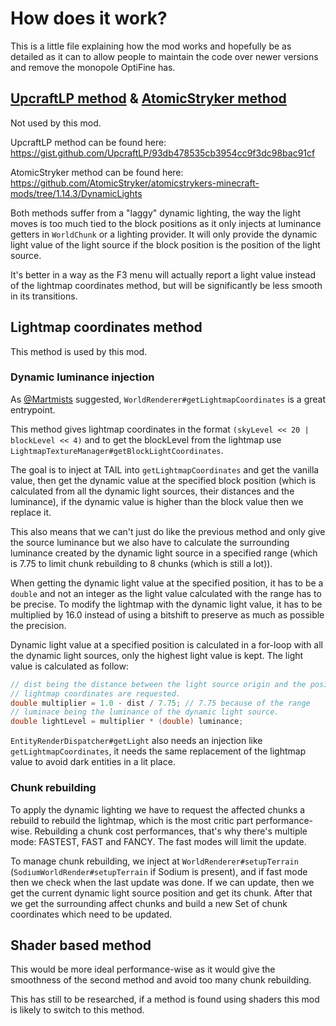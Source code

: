 # How does it work?

This is a little file explaining how the mod works and hopefully be as detailed as it can
to allow people to maintain the code over newer versions and remove the monopole OptiFine has.

## [UpcraftLP method](https://gist.github.com/UpcraftLP/93db478535cb3954cc9f3dc98bac91cf) & [AtomicStryker method](https://github.com/AtomicStryker/atomicstrykers-minecraft-mods/tree/1.14.3/DynamicLights)

Not used by this mod.

UpcraftLP method can be found here: https://gist.github.com/UpcraftLP/93db478535cb3954cc9f3dc98bac91cf

AtomicStryker method can be found here: https://github.com/AtomicStryker/atomicstrykers-minecraft-mods/tree/1.14.3/DynamicLights

Both methods suffer from a "laggy" dynamic lighting, the way the light moves is too much tied to
the block positions as it only injects at luminance getters in `WorldChunk` or a lighting provider.
It will only provide the dynamic light value of the light source if the block position is the position
of the light source.

It's better in a way as the F3 menu will actually report a light value instead of the lightmap coordinates
method, but will be significantly be less smooth in its transitions.

## Lightmap coordinates method

This method is used by this mod.

### Dynamic luminance injection

As [@Martmists](https://github.com/martmists) suggested, `WorldRenderer#getLightmapCoordinates` is a great entrypoint.

This method gives lightmap coordinates in the format `(skyLevel << 20 | blockLevel << 4)`
and to get the blockLevel from the lightmap use `LightmapTextureManager#getBlockLightCoordinates`.

The goal is to inject at TAIL into `getLightmapCoordinates` and get the vanilla value, then
get the dynamic value at the specified block position (which is calculated from all the dynamic
light sources, their distances and the luminance), if the dynamic value is higher than the block value
then we replace it.

This also means that we can't just do like the previous method and only give the source luminance but
we also have to calculate the surrounding luminance created by the dynamic light source in a specified
range (which is 7.75 to limit chunk rebuilding to 8 chunks (which is still a lot)).

When getting the dynamic light value at the specified position, it has to be a `double` and not
an integer as the light value calculated with the range has to be precise.
To modify the lightmap with the dynamic light value, it has to be multiplied by 16.0 instead of
using a bitshift to preserve as much as possible the precision.

Dynamic light value at a specified position is calculated in a for-loop with all the dynamic light
sources, only the highest light value is kept. The light value is calculated as follow:

```java
// dist being the distance between the light source origin and the position where the
// lightmap coordinates are requested.
double multiplier = 1.0 - dist / 7.75; // 7.75 because of the range
// luminace being the luminance of the dynamic light source.
double lightLevel = multiplier * (double) luminance;
```

`EntityRenderDispatcher#getLight` also needs an injection like `getLightmapCoordinates`, it needs
the same replacement of the lightmap value to avoid dark entities in a lit place.

### Chunk rebuilding

To apply the dynamic lighting we have to request the affected chunks a rebuild to rebuild the lightmap,
which is the most critic part performance-wise. Rebuilding a chunk cost performances,
that's why there's multiple mode: FASTEST, FAST and FANCY. The fast modes will limit the update.

To manage chunk rebuilding, we inject at `WorldRenderer#setupTerrain` (`SodiumWorldRender#setupTerrain` if Sodium is present),
and if fast mode then we check when the last update was done.
If we can update, then we get the current dynamic light source position and get its chunk.
After that we get the surrounding affect chunks and build a new Set of chunk coordinates which
need to be updated.

## Shader based method

This would be more ideal performance-wise as it would give the smoothness of the second method
and avoid too many chunk rebuilding.

This has still to be researched, if a method is found using shaders this mod is likely to switch
to this method.

